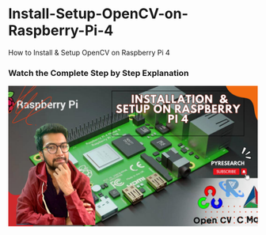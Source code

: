 # Install-Setup-OpenCV-on-Raspberry-Pi-4
How to Install &amp; Setup OpenCV on Raspberry Pi 4


### Watch the Complete Step by Step Explanation

[![Watch the video](https://github.com/noorkhokhar99/Install-Setup-OpenCV-on-Raspberry-Pi-4/blob/main/financial%20education%20(3).png)](https://youtu.be/KC-0m8m-csA)
